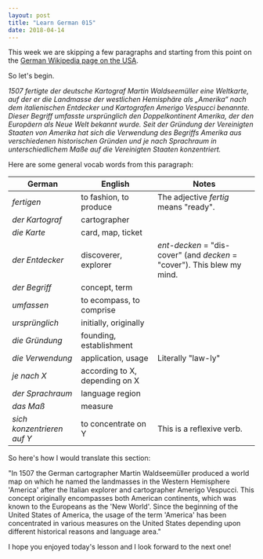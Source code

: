 ```yaml
---
layout: post
title: "Learn German 015"
date: 2018-04-14
---
```


This week we are skipping a few paragraphs and starting from this point on 
the [German Wikipedia page on the USA](https://de.wikipedia.org/wiki/Vereinigte_Staaten#Begriffsgeschichte). 

So let's begin.

*1507 fertigte der deutsche Kartograf Martin Waldseemüller eine Weltkarte, 
auf der er die Landmasse der westlichen Hemisphäre als „Amerika“ nach dem italienischen Entdecker 
und Kartografen Amerigo Vespucci benannte.
Dieser Begriff umfasste ursprünglich den Doppelkontinent Amerika, 
der den Europäern als Neue Welt bekannt wurde. 
Seit der Gründung der Vereinigten Staaten von Amerika hat sich die Verwendung 
des Begriffs Amerika aus verschiedenen historischen Gründen und 
je nach Sprachraum in unterschiedlichem Maße auf die Vereinigten Staaten konzentriert.*

Here are some general vocab words from this paragraph:

| German | English | Notes |
|--------|---------|-------|
| *fertigen* | to fashion, to produce | The adjective *fertig* means "ready".  |
| *der Kartograf* | cartographer | |
| *die Karte* | card, map, ticket | |
| *der Entdecker* | discoverer, explorer | *ent-decken* = "dis-cover" (and *decken* = "cover"). This blew my mind. |
| *der Begriff* | concept, term | |
| *umfassen* | to ecompass, to comprise | |
| *ursprünglich* | initially, originally | |
| *die Gründung* | founding, establishment | |
| *die Verwendung* | application, usage | Literally "law-ly" |
| *je nach X* | according to X, depending on X | |
| *der Sprachraum* | language region | |
| *das Maß* | measure | |
| *sich konzentrieren auf Y* | to concentrate on Y | This is a reflexive verb. |

So here's how I would translate this section:

"In 1507 the German cartographer Martin Waldseemüller produced a world map 
on which he named the landmasses in the Western Hemisphere 'America' after the Italian explorer and cartographer Amerigo Vespucci.
This concept originally encompasses both American continents, which was known to the Europeans as the 'New World'. 
Since the beginning of the United States of America, the usage of the term 'America' has been concentrated 
in various measures on the United States depending upon different historical reasons and language area." 


I hope you enjoyed today's lesson and I look forward to the next one!
